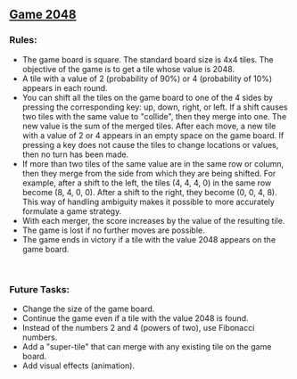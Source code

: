 ## [Game 2048](https://codegym.cc/projects/games/com.codegym.games.game2048)

### Rules:
- The game board is square. The standard board size is 4x4 tiles. The objective of the game is to get a tile whose value is 2048.
- A tile with a value of 2 (probability of 90%) or 4 (probability of 10%) appears in each round.
- You can shift all the tiles on the game board to one of the 4 sides by pressing the corresponding key: up, down, right, or left. If a shift causes two tiles with the same value to "collide", then they merge into one. The new value is the sum of the merged tiles. After each move, a new tile with a value of 2 or 4 appears in an empty space on the game board. If pressing a key does not cause the tiles to change locations or values, then no turn has been made.
- If more than two tiles of the same value are in the same row or column, then they merge from the side from which they are being shifted. For example, after a shift to the left, the tiles (4, 4, 4, 0) in the same row become (8, 4, 0, 0). After a shift to the right, they become (0, 0, 4, 8). This way of handling ambiguity makes it possible to more accurately formulate a game strategy.
- With each merger, the score increases by the value of the resulting tile.
- The game is lost if no further moves are possible.
- The game ends in victory if a tile with the value 2048 appears on the game board.

<br>

### Future Tasks:
- Change the size of the game board.
- Continue the game even if a tile with the value 2048 is found.
- Instead of the numbers 2 and 4 (powers of two), use Fibonacci numbers.
- Add a "super-tile" that can merge with any existing tile on the game board.
- Add visual effects (animation).